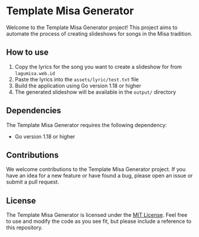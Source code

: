# Template Misa Generator

Welcome to the Template Misa Generator project! This project aims to automate the process of creating slideshows for songs in the Misa tradition.

## How to use
1. Copy the lyrics for the song you want to create a slideshow for from `lagumisa.web.id`
2. Paste the lyrics into the `assets/lyric/test.txt` file
3. Build the application using Go version 1.18 or higher
4. The generated slideshow will be available in the `output/` directory

## Dependencies

The Template Misa Generator requires the following dependency:

- Go version 1.18 or higher

## Contributions

We welcome contributions to the Template Misa Generator project. If you have an idea for a new feature or have found a bug, please open an issue or submit a pull request.

## License

The Template Misa Generator is licensed under the [MIT License](LICENSE). Feel free to use and modify the code as you see fit, but please include a reference to this repository.
